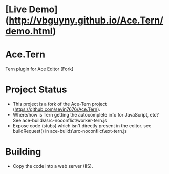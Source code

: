 [Live Demo] (http://vbguyny.github.io/Ace.Tern/demo.html)
========

Ace.Tern
========

Tern plugin for Ace Editor [Fork]


Project Status
============

 - This project is a fork of the Ace-Tern project (https://github.com/sevin7676/Ace.Tern).
 - Where/how is Tern getting the autocomplete info for JavaScript, etc?
	See ace-builds\src-noconflict\worker-tern.js
 - Expose code (stubs) which isn't directly present in the editor.
	see buildRequest() in ace-builds\src-noconflict\ext-tern.js

Building
============
 - Copy the code into a web server (IIS).


